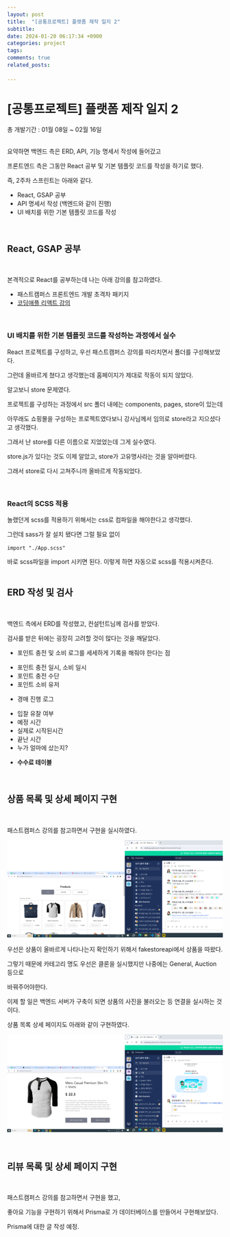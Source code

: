 ```yaml
---
layout: post
title:  "[공통프로젝트] 플랫폼 제작 일지 2"
subtitle: 
date: 2024-01-20 06:17:34 +0900
categories: project
tags:
comments: true
related_posts:

---
```

# [공통프로젝트] 플랫폼 제작 일지 2<br/>

총 개발기간 : 01월 08일 ~ 02월 16일<br/>
<Br/>

요약하면 백엔드 측은 ERD, API, 기능 명세서 작성에 들어갔고<br/>

프론트엔드 측은 그동안 React 공부 및 기본 템플릿 코드를 작성을 하기로 했다.<br/>

즉, 2주차 스프린트는 아래와 같다.<br/>

- React, GSAP 공부
- API 명세서 작성 (백엔드와 같이 진행)
- UI 배치를 위한 기본 템플릿 코드를 작성

<br/>

## React, GSAP 공부<br/>
<br/>

본격적으로 React를 공부하는데 나는 아래 강의를 참고하였다.<br/>

- 패스트캠퍼스 프론트엔드 개발 초격차 패키지
- [코딩애플 리액트 강의](https://www.youtube.com/watch?v=00yJy7W0DQE&list=PLfLgtT94nNq0qTRunX9OEmUzQv4lI4pnP)

<br/>

### UI 배치를 위한 기본 템플릿 코드를 작성하는 과정에서 실수<br/>

React 프로젝트를 구성하고, 우선 패스트캠퍼스 강의를 따라치면서 폴더를 구성해보았다.<br/>

그런데 올바르게 쳤다고 생각했는데 홈페이지가 제대로 작동이 되지 않았다.<br/>

알고보니 store 문제였다.<br/>

프로젝트를 구성하는 과정에서 src 폴더 내에는 components, pages, store이 있는데<br/>

아무래도 쇼핑몰을 구성하는 프로젝트였다보니 강사님께서 임의로 store라고 지으셨다고 생각했다.<br/>

그래서 난 store를 다른 이름으로 지었었는데 그게 실수였다.<br/>

store.js가 있다는 것도 이제 알았고, store가 고유명사라는 것을 알아버렸다.<br/>

그래서 store로 다시 고쳐주니까 올바르게 작동되었다.<br/>

<br/>

### React의 SCSS 적용<br/>

놀랬던게 scss를 적용하기 위해서는 css로 컴파일을 해야한다고 생각했다.<br/>

그런데 sass가 잘 설치 됐다면 그럴 필요 없이

```
import "./App.scss"
```

바로 scss파일을 import 시키면 된다. 이렇게 하면 자동으로 scss를 적용시켜준다.<br/>
<br/>

## ERD 작성 및 검사<br/>
<br/>

백엔드 측에서 ERD를 작성했고, 컨설턴트님께 검사를 받았다.<br/>

검사를 받은 뒤에는 굉장히 고려할 것이 많다는 것을 깨달았다.<br/>

- 포인트 충전 및 소비 로그를 세세하게 기록을 해줘야 한다는 점
+ 포인트 충전 일시, 소비 일시
+ 포인트 충전 수단
+ 포인트 소비 유저

- 경매 진행 로그
+ 입찰 유찰 여부
+ 예정 시간
+ 실제로 시작된시간
+ 끝난 시간
+ 누가 얼마에 샀는지?

- **수수료 테이블**

<br/>

## 상품 목록 및 상세 페이지 구현<br/>
<br/>

패스트캠퍼스 강의를 참고하면서 구현을 실시하였다.<br/>

![화면](https://github.com/WookeyKim95/WookeyKim95.github.io/blob/main/assets/img/project/General_Project2_1.png?raw=true)

우선은 상품이 올바르게 나타나는지 확인하기 위해서 fakestoreapi에서 상품을 따왔다.<br/>

그렇기 때문에 카테고리 명도 우선은 클론을 실시했지만 나중에는 General, Auction 등으로<br/>

바꿔주어야한다.<br/>

이제 할 일은 백엔드 서버가 구축이 되면 상품의 사진을 불러오는 등 연결을 실시하는 것이다.<br/>

상품 목록 상세 페이지도 아래와 같이 구현하였다.<br/>

![Alt text](https://github.com/WookeyKim95/WookeyKim95.github.io/blob/main/assets/img/project/General_Project2_2.png?raw=true)

<br/>

## 리뷰 목록 및 상세 페이지 구현<br/>
<br/>

패스트캠퍼스 강의를 참고하면서 구현을 했고,<br/>

좋아요 기능을 구현하기 위해서 Prisma로 가 데이터베이스를 만들어서 구현해보았다.<br/>

Prisma에 대한 글 작성 예정.<br/>